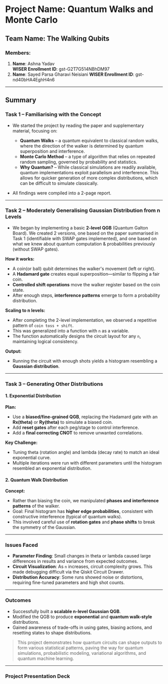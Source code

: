 # Project Name: Quantum Walks and Monte Carlo

## Team Name: The Walking Qubits

### Members:
1. **Name**: Ashna Yadav  
   **WISER Enrollment ID**: gst-G2T7G514NBhDM97
2. **Name**: Sayed Parsa Gharavi Neisiani
   **WISER Enrollment ID**: gst-nd40bHA4EghH4n6

---

## Summary

### Task 1 – Familiarising with the Concept

- We started the project by reading the paper and supplementary material, focusing on:
  - **Quantum Walks** – a quantum equivalent to classical random walks, where the direction of the walker is determined by quantum superposition and interference.
  - **Monte Carlo Method** – a type of algorithm that relies on repeated random sampling, governed by probability and statistics.
  - **Why Quantum?** – While classical simulations are readily available, quantum implementations exploit parallelism and interference. This allows for quicker generation of more complex distributions, which can be difficult to simulate classically.

- All findings were compiled into a 2-page report.

---

### Task 2 – Moderately Generalising Gaussian Distribution from n Levels

- We began by implementing a basic **2-level QGB** (Quantum Galton Board). We created 2 versions, one based on the paper summarised in Task 1 (identifiable with SWAP gates implemented), and one based on what we knew about quantum computation & probabilities previously (without SWAP gates).

**How it works:**
- A coin(or ball) qubit determines the walker's movement (left or right).
- A **Hadamard gate** creates equal superposition—similar to flipping a fair coin.
- **Controlled shift operations** move the walker register based on the coin state.
- After enough steps, **interference patterns** emerge to form a probability distribution.

**Scaling to n levels:**
- After completing the 2-level implementation, we observed a repetitive pattern of `coin toss + shift`.
- This was generalized into a function with `n` as a variable.
- The function automatically designs the circuit layout for any `n`, maintaining logical consistency.

**Output:**
- Running the circuit with enough shots yields a histogram resembling a **Gaussian distribution**.

---

### Task 3 – Generating Other Distributions

#### 1. Exponential Distribution

**Plan:**
- Use a **biased/fine-grained QGB**, replacing the Hadamard gate with an **Rx(theta)** or **Ry(theta)** to simulate a biased coin.
- Add **reset gates** after each peg/stage to control interference.
- Add a **final correcting CNOT** to remove unwanted correlations.

**Key Challenge:**
- Tuning theta (rotation angle) and lambda (decay rate) to match an ideal exponential curve.
- Multiple iterations were run with different parameters until the histogram resembled an exponential distribution.

#### 2. Quantum Walk Distribution

**Concept:**
- Rather than biasing the coin, we manipulated **phases and interference patterns** of the walker.
- Goal: Final histogram has **higher edge probabilities**, consistent with constructive interference (typical of quantum walks).
- This involved careful use of **rotation gates** and **phase shifts** to break the symmetry of the Gaussian.

---

### Issues Faced

- **Parameter Finding**: Small changes in theta or lambda caused large differences in results and variance from expected outcomes.
- **Circuit Visualization**: As `n` increases, circuit complexity grows. This made debugging difficult via the Qiskit Circuit Drawer.
- **Distribution Accuracy**: Some runs showed noise or distortions, requiring fine-tuned parameters and high shot counts.

---

### Outcomes

- Successfully built a **scalable n-level Gaussian QGB**.
- Modified the QGB to produce **exponential** and **quantum walk-style** distributions.
- Gained awareness of trade-offs in using gates, biasing actions, and resetting states to shape distributions.

> This project demonstrates how quantum circuits can shape outputs to form various statistical patterns, paving the way for quantum simulations, probabilistic modeling, variational algorithms, and quantum machine learning.

---

###  Project Presentation Deck


